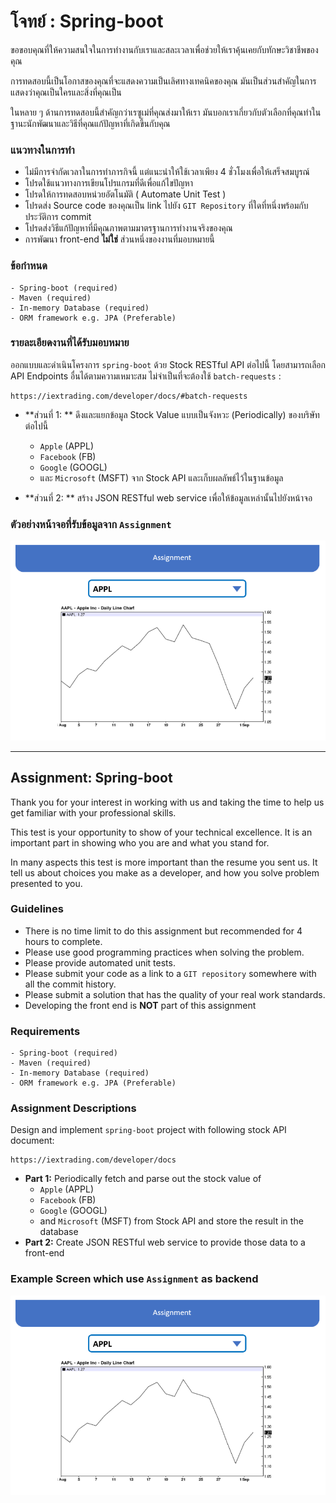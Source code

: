 # โจทย์ : Spring-boot

ขอขอบคุณที่ให้ความสนใจในการทำงานกับเราและสละเวลาเพื่อช่วยให้เราคุ้นเคยกับทักษะวิชาชีพของคุณ

การทดสอบนี้เป็นโอกาสของคุณที่จะแสดงความเป็นเลิศทางเทคนิคของคุณ มันเป็นส่วนสำคัญในการแสดงว่าคุณเป็นใครและสิ่งที่คุณเป็น

ในหลาย ๆ ด้านการทดสอบนี้สำคัญกว่าเรซูเม่ที่คุณส่งมาให้เรา มันบอกเราเกี่ยวกับตัวเลือกที่คุณทำในฐานะนักพัฒนาและวิธีที่คุณแก้ปัญหาที่เกิดขึ้นกับคุณ



### แนวทางในการทำ

- ไม่มีการจำกัดเวลาในการทำภารกิจนี้ แต่แนะนำให้ใช้เวลาเพียง 4 ชั่วโมงเพื่อให้เสร็จสมบูรณ์
- โปรดใช้แนวทางการเขียนโปรแกรมที่ดีเพื่อแก้ไขปัญหา
- โปรดให้การทดสอบหน่วยอัตโนมัติ ( Automate Unit Test )
- โปรดส่ง Source code ของคุณเป็น link ไปยัง `GIT Repository` ที่ใดที่หนึ่งพร้อมกับประวัติการ commit
- โปรดส่งวิธีแก้ปัญหาที่มีคุณภาพตามมาตรฐานการทำงานจริงของคุณ
- การพัฒนา front-end **ไม่ใช่** ส่วนหนึ่งของงานที่มอบหมายนี้



### ข้อกำหนด

```
- Spring-boot (required)
- Maven (required)
- In-memory Database (required)
- ORM framework e.g. JPA (Preferable)
```



### รายละเอียดงานที่ได้รับมอบหมาย

ออกแบบและดำเนินโครงการ `spring-boot` ด้วย Stock RESTful API ต่อไปนี้ 
โดยสามารถเลือก API Endpoints อื่นได้ตามความเหมาะสม ไม่จำเป็นที่จะต้องใช้ `batch-requests` :

```
https://iextrading.com/developer/docs/#batch-requests
```

- **ส่วนที่ 1: ** ดึงและแยกข้อมูล Stock Value แบบเป็นจังหวะ (Periodically) ของบริษัทต่อไปนี้
   - `Apple` (APPL)
   - `Facebook` (FB)
   - `Google` (GOOGL)
   - และ `Microsoft` (MSFT) จาก Stock API และเก็บผลลัพธ์ไว้ในฐานข้อมูล

- **ส่วนที่ 2: ** สร้าง  JSON RESTful web service เพื่อให้ข้อมูลเหล่านั้นไปยังหน้าจอ

   

### ตัวอย่างหน้าจอที่รับข้อมูลจาก `Assignment`

![example-front-end](./image.png)



----



## Assignment: Spring-boot

Thank you for your interest in working with us and taking the time to help us get familiar with your professional skills.

This test is your opportunity to show of your technical excellence. It is an important part in showing who you are and what you stand for.

In many aspects this test is more important than the resume you sent us. It tell us about choices you make as a developer, and how you solve problem presented to you.

### Guidelines

- There is no time limit to do this assignment but recommended for 4 hours to complete.
- Please use good programming practices when solving the problem.
- Please provide automated unit tests.
- Please submit your code as a link to a `GIT repository` somewhere with all the commit history.
- Please submit a solution that has the quality of your real work standards.
- Developing the front end is **NOT** part of this assignment



### Requirements

```
- Spring-boot (required)
- Maven (required)
- In-memory Database (required)
- ORM framework e.g. JPA (Preferable)
```



### Assignment Descriptions

Design and implement `spring-boot` project with following stock API document: 

```
https://iextrading.com/developer/docs
```

- **Part 1:** Periodically fetch and parse out the stock value of 
  - `Apple`  (APPL)
  - `Facebook` (FB)
  - `Google`  (GOOGL)
  - and `Microsoft`  (MSFT) from Stock API and store the result in the database
- **Part 2:** Create JSON RESTful web service to provide those data to a front-end



### Example Screen which use `Assignment` as backend

![example-front-end](./image.png)